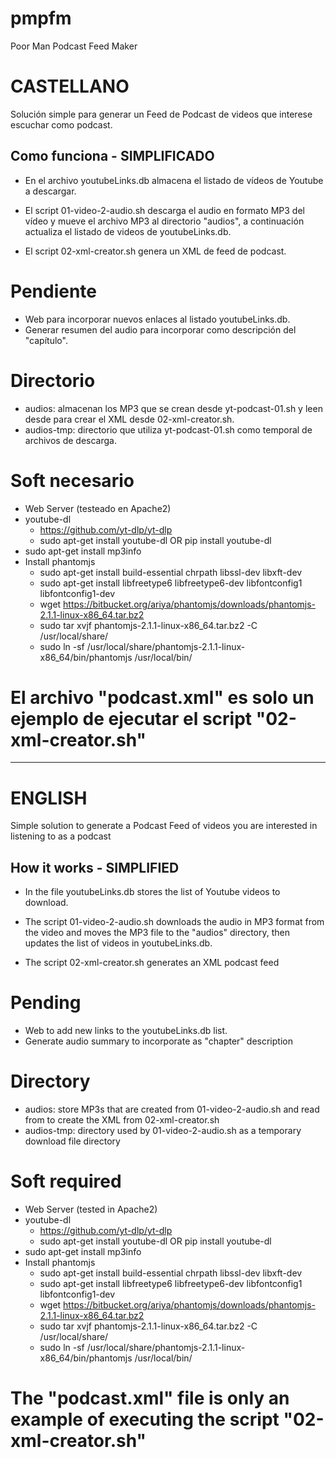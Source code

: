 # pmpfm

Poor Man Podcast Feed Maker


# CASTELLANO

Solución simple para generar un Feed de Podcast de videos que interese escuchar como podcast.


## Como funciona - SIMPLIFICADO

- En el archivo youtubeLinks.db almacena el listado de vídeos de Youtube a descargar.

- El script 01-video-2-audio.sh descarga el audio en formato MP3 del vídeo y mueve el archivo MP3 al directorio "audios", a continuación actualiza el listado de videos de youtubeLinks.db.

- El script 02-xml-creator.sh genera un XML de feed de podcast.


# Pendiente

- Web para incorporar nuevos enlaces al listado youtubeLinks.db.
- Generar resumen del audio para incorporar como descripción del "capítulo".


# Directorio

- audios: almacenan los MP3 que se crean desde yt-podcast-01.sh y leen desde para crear el XML desde 02-xml-creator.sh.
- audios-tmp: directorio que utiliza yt-podcast-01.sh como temporal de archivos de descarga.


# Soft necesario

- Web Server (testeado en Apache2)
- youtube-dl
	- https://github.com/yt-dlp/yt-dlp
	- sudo apt-get install youtube-dl OR pip install youtube-dl
- sudo apt-get install mp3info
- Install phantomjs
	- sudo apt-get install build-essential chrpath libssl-dev libxft-dev
	- sudo apt-get install libfreetype6 libfreetype6-dev libfontconfig1 libfontconfig1-dev
	- wget https://bitbucket.org/ariya/phantomjs/downloads/phantomjs-2.1.1-linux-x86_64.tar.bz2
	- sudo tar xvjf phantomjs-2.1.1-linux-x86_64.tar.bz2 -C /usr/local/share/
	- sudo ln -sf /usr/local/share/phantomjs-2.1.1-linux-x86_64/bin/phantomjs /usr/local/bin/

# El archivo "podcast.xml" es solo un ejemplo de ejecutar el script "02-xml-creator.sh"

---

# ENGLISH

Simple solution to generate a Podcast Feed of videos you are interested in listening to as a podcast


## How it works - SIMPLIFIED

- In the file youtubeLinks.db stores the list of Youtube videos to download.

- The script 01-video-2-audio.sh downloads the audio in MP3 format from the video and moves the MP3 file to the "audios" directory, then updates the list of videos in youtubeLinks.db.

- The script 02-xml-creator.sh generates an XML podcast feed


# Pending

- Web to add new links to the youtubeLinks.db list.
- Generate audio summary to incorporate as "chapter" description


# Directory

- audios: store MP3s that are created from 01-video-2-audio.sh and read from to create the XML from 02-xml-creator.sh
- audios-tmp: directory used by 01-video-2-audio.sh as a temporary download file directory


# Soft required

- Web Server (tested in Apache2)
- youtube-dl
	- https://github.com/yt-dlp/yt-dlp
	- sudo apt-get install youtube-dl OR pip install youtube-dl
- sudo apt-get install mp3info
- Install phantomjs
	- sudo apt-get install build-essential chrpath libssl-dev libxft-dev
	- sudo apt-get install libfreetype6 libfreetype6-dev libfontconfig1 libfontconfig1-dev
	- wget https://bitbucket.org/ariya/phantomjs/downloads/phantomjs-2.1.1-linux-x86_64.tar.bz2
	- sudo tar xvjf phantomjs-2.1.1-linux-x86_64.tar.bz2 -C /usr/local/share/
	- sudo ln -sf /usr/local/share/phantomjs-2.1.1-linux-x86_64/bin/phantomjs /usr/local/bin/

# The "podcast.xml" file is only an example of executing the script "02-xml-creator.sh"